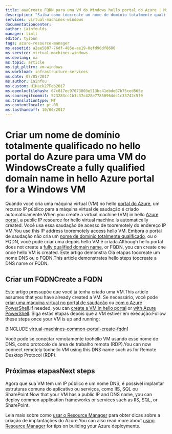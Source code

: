 ```yaml
---
title: aaaCreate FQDN para uma VM do Windows hello portal do Azure | Microsoft Docs
description: "Saiba como toocreate um nome de domínio totalmente qualificado, ou FQDN, para um Gerenciador de recursos com base em máquina virtual no portal do Azure de saudação."
services: virtual-machines-windows
documentationcenter: 
author: iainfoulds
manager: timlt
editor: tysonn
tags: azure-resource-manager
ms.assetid: a2ae5887-76df-485e-ae19-0efd96df8600
ms.service: virtual-machines-windows
ms.devlang: na
ms.topic: article
ms.tgt_pltfrm: vm-windows
ms.workload: infrastructure-services
ms.date: 07/05/2017
ms.author: iainfou
ms.custom: H1Hack27Feb2017
ms.openlocfilehash: 67c817ec97073803e513bc41ebde67b75ced565e
ms.sourcegitcommit: 523283cc1b3c37c428e77850964dc1c33742c5f0
ms.translationtype: MT
ms.contentlocale: pt-BR
ms.lasthandoff: 10/06/2017
---
```

# <a name="create-a-fully-qualified-domain-name-in-hello-azure-portal-for-a-windows-vm"></a><span data-ttu-id="bfed1-103">Criar um nome de domínio totalmente qualificado no hello portal do Azure para uma VM do Windows</span><span class="sxs-lookup"><span data-stu-id="bfed1-103">Create a fully qualified domain name in hello Azure portal for a Windows VM</span></span>

<span data-ttu-id="bfed1-104">Quando você cria uma máquina virtual (VM) no hello [portal do Azure](https://portal.azure.com), um recurso IP público para a máquina virtual de saudação é criado automaticamente.</span><span class="sxs-lookup"><span data-stu-id="bfed1-104">When you create a virtual machine (VM) in hello [Azure portal](https://portal.azure.com), a public IP resource for hello virtual machine is automatically created.</span></span> <span data-ttu-id="bfed1-105">Você usa essa saudação de acesso de tooremotely do endereço IP VM.</span><span class="sxs-lookup"><span data-stu-id="bfed1-105">You use this IP address tooremotely access hello VM.</span></span> <span data-ttu-id="bfed1-106">Embora o portal de saudação não cria um [nome de domínio totalmente qualificado](https://en.wikipedia.org/wiki/Fully_qualified_domain_name), ou o FQDN, você pode criar uma depois hello VM é criada.</span><span class="sxs-lookup"><span data-stu-id="bfed1-106">Although hello portal does not create a [fully qualified domain name](https://en.wikipedia.org/wiki/Fully_qualified_domain_name), or FQDN, you can create one once hello VM is created.</span></span> <span data-ttu-id="bfed1-107">Este artigo demonstra Olá etapas toocreate um nome DNS ou o FQDN.</span><span class="sxs-lookup"><span data-stu-id="bfed1-107">This article demonstrates hello steps toocreate a DNS name or FQDN.</span></span>

## <a name="create-a-fqdn"></a><span data-ttu-id="bfed1-108">Criar um FQDN</span><span class="sxs-lookup"><span data-stu-id="bfed1-108">Create a FQDN</span></span>
<span data-ttu-id="bfed1-109">Este artigo pressupõe que você já tenha criado uma VM.</span><span class="sxs-lookup"><span data-stu-id="bfed1-109">This article assumes that you have already created a VM.</span></span> <span data-ttu-id="bfed1-110">Se necessário, você pode [criar uma máquina virtual no portal de saudação](quick-create-portal.md) ou [com o Azure PowerShell](quick-create-powershell.md).</span><span class="sxs-lookup"><span data-stu-id="bfed1-110">If needed, you can [create a VM in hello portal](quick-create-portal.md) or [with Azure PowerShell](quick-create-powershell.md).</span></span> <span data-ttu-id="bfed1-111">Siga estas etapas depois que a VM estiver em execução:</span><span class="sxs-lookup"><span data-stu-id="bfed1-111">Follow these steps once your VM is up and running:</span></span>

[!INCLUDE [virtual-machines-common-portal-create-fqdn](../../../includes/virtual-machines-common-portal-create-fqdn.md)]

<span data-ttu-id="bfed1-112">Você pode se conectar remotamente toohello VM usando esse nome de DNS, como protocolo de área de trabalho remota (RDP).</span><span class="sxs-lookup"><span data-stu-id="bfed1-112">You can now connect remotely toohello VM using this DNS name such as for Remote Desktop Protocol (RDP).</span></span>

## <a name="next-steps"></a><span data-ttu-id="bfed1-113">Próximas etapas</span><span class="sxs-lookup"><span data-stu-id="bfed1-113">Next steps</span></span>
<span data-ttu-id="bfed1-114">Agora que sua VM tem um IP público e um nome DNS, é possível implantar estruturas comuns do aplicativo ou serviços, como IIS, SQL ou SharePoint.</span><span class="sxs-lookup"><span data-stu-id="bfed1-114">Now that your VM has a public IP and DNS name, you can deploy common application frameworks or services such as IIS, SQL, or SharePoint.</span></span>

<span data-ttu-id="bfed1-115">Leia mais sobre como [usar o Resource Manager](../../azure-resource-manager/resource-group-overview.md) para obter dicas sobre a criação de implantações do Azure.</span><span class="sxs-lookup"><span data-stu-id="bfed1-115">You can also read more about [using Resource Manager](../../azure-resource-manager/resource-group-overview.md) for tips on building your Azure deployments.</span></span>

